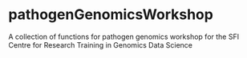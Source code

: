 # pathogenGenomicsWorkshop
A collection of functions for pathogen genomics workshop for the SFI Centre for Research Training in Genomics Data Science
